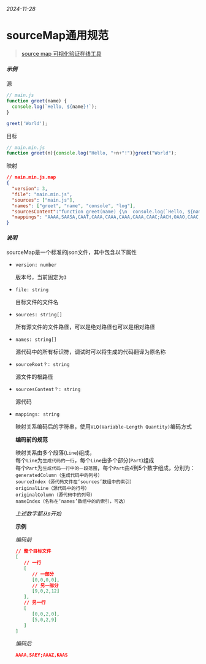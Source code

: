 *2024-11-28*

# sourceMap通用规范

>  [source map 可视化验证在线工具](https://evanw.github.io/source-map-visualization/)

#### *示例*

源
```js
// main.js
function greet(name) {
  console.log(`Hello, ${name}!`);
}

greet('World');
```

目标
```js
// main.min.js
function greet(n){console.log("Hello, "+n+"!")}greet("World");
```

映射
```json
// main.min.js.map
{
  "version": 3,
  "file": "main.min.js",
  "sources": ["main.js"],
  "names": ["greet", "name", "console", "log"],
  "sourcesContent":"function greet(name) {\n  console.log(`Hello, ${name}!`);\n}\n\ngreet('World');",
  "mappings": "AAAA,SAASA,CAAT,CAAA,CAAA,CAAA,CAAA,CAAC;AACH,OAAO,CAAC,GAAR,CAAY,OAAZ,CAAA,CAAA,CAAA,CAAA,CAAA,CAAA,CAAA,CAAA,CAAA,CAAA;AAIA,CAAC,CAAD,CAAH,CAAC,CAAD,CAAA,CAAA,CAAA,CAAA,CAAA,CAAA,CAAA"
}

```

#### *说明*

sourceMap是一个标准的json文件，其中包含以下属性

* `version: number`

   版本号，当前固定为`3`

* `file: string`

   目标文件的文件名

* `sources: string[]`

   所有源文件的文件路径，可以是绝对路径也可以是相对路径

* `names: string[]`

   源代码中的所有标识符，调试时可以将生成的代码翻译为原名称

* `sourceRoot？: string`

   源文件的根路径

* `sourcesContent？: string`

   源代码

* `mappings: string`

   映射关系编码后的字符串，使用`VLQ(Variable-Length Quantity)`编码方式
   
   **编码前的规范**
   
   映射关系由多个段落(`Line`)组成，  
   每个`Line`为`生成代码的一行`，每个`Line`由多个部分(`Part`)组成  
   每个`Part`为`生成代码一行中的一段范围`，每个`Part`由4到5个数字组成，分别为：  
   `generatedColumn（生成代码中的列号）`  
   `sourceIndex（源代码文件在‘sources’数组中的索引）`  
   `originalLine（源代码中的行号）`  
   `originalColumn（源代码中的列号）`  
   `nameIndex（名称在‘names’数组中的的索引，可选）`
   
   *上述数字都从`0`开始*
   
   **示例**
   
   *编码前*
   ```json
   // 整个目标文件
   [
      // 一行
      [
         // 一部分
         [0,0,0,0],
         // 另一部分
         [9,0,2,12]
      ],
      // 另一行
      [
         [0,0,2,0],
         [5,0,2,9]
      ]
   ]
   ```
   
   *编码后*
   ```json
   AAAA,SAEY;AAAZ,KAAS
   ```